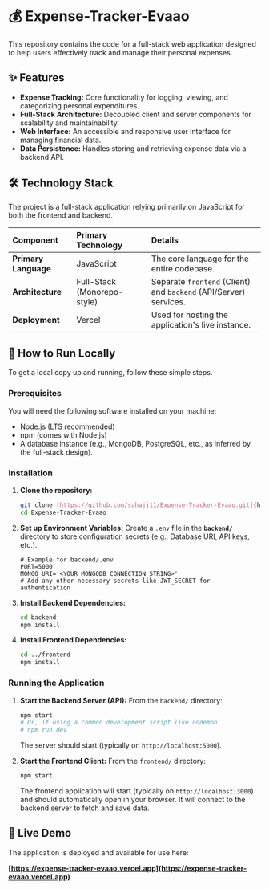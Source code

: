 # 💰 Expense-Tracker-Evaao

This repository contains the code for a full-stack web application designed to help users effectively track and manage their personal expenses.

## ✨ Features

* **Expense Tracking:** Core functionality for logging, viewing, and categorizing personal expenditures.
* **Full-Stack Architecture:** Decoupled client and server components for scalability and maintainability.
* **Web Interface:** An accessible and responsive user interface for managing financial data.
* **Data Persistence:** Handles storing and retrieving expense data via a backend API.

## 🛠️ Technology Stack

The project is a full-stack application relying primarily on JavaScript for both the frontend and backend.

| Component | Primary Technology | Details |
| :--- | :--- | :--- |
| **Primary Language** | JavaScript | The core language for the entire codebase. |
| **Architecture** | Full-Stack (Monorepo-style) | Separate `frontend` (Client) and `backend` (API/Server) services. |
| **Deployment** | Vercel | Used for hosting the application's live instance. |

## 🚀 How to Run Locally

To get a local copy up and running, follow these simple steps.

### Prerequisites

You will need the following software installed on your machine:

* Node.js (LTS recommended)
* npm (comes with Node.js)
* A database instance (e.g., MongoDB, PostgreSQL, etc., as inferred by the full-stack design).

### Installation

1.  **Clone the repository:**
    ```bash
    git clone [https://github.com/sahajj11/Expense-Tracker-Evaao.git](https://github.com/sahajj11/Expense-Tracker-Evaao.git)
    cd Expense-Tracker-Evaao
    ```

2.  **Set up Environment Variables:**
    Create a `.env` file in the **`backend/`** directory to store configuration secrets (e.g., Database URI, API keys, etc.).
    ```
    # Example for backend/.env
    PORT=5000
    MONGO_URI='<YOUR_MONGODB_CONNECTION_STRING>'
    # Add any other necessary secrets like JWT_SECRET for authentication
    ```

3.  **Install Backend Dependencies:**
    ```bash
    cd backend
    npm install
    ```

4.  **Install Frontend Dependencies:**
    ```bash
    cd ../frontend
    npm install
    ```

### Running the Application

1.  **Start the Backend Server (API):**
    From the `backend/` directory:
    ```bash
    npm start 
    # Or, if using a common development script like nodemon:
    # npm run dev 
    ```
    The server should start (typically on `http://localhost:5000`).

2.  **Start the Frontend Client:**
    From the `frontend/` directory:
    ```bash
    npm start 
    ```
    The frontend application will start (typically on `http://localhost:3000`) and should automatically open in your browser. It will connect to the backend server to fetch and save data.

## 🔗 Live Demo

The application is deployed and available for use here:

**[https://expense-tracker-evaao.vercel.app](https://expense-tracker-evaao.vercel.app)**
